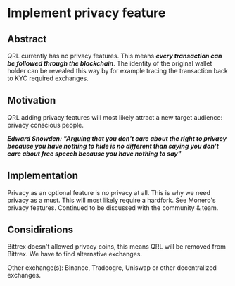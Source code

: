 # Implement privacy feature

## Abstract
QRL currently has no privacy features. This means ***every transaction can be followed through the blockchain***. The identity of the original wallet holder can be revealed this way by for example tracing the transaction back to KYC required exchanges.

## Motivation
QRL adding privacy features will most likely attract a new target audience: privacy conscious people.

***Edward Snowden: "Arguing that you don't care about the right to privacy because you have nothing to hide is no different than saying you don't care about free speech because you have nothing to say"***

## Implementation
Privacy as an optional feature is no privacy at all. This is why we need privacy as a must. This will most likely require a hardfork. See Monero's privacy features. Continued to be discussed with the community & team.

## Considirations
Bittrex doesn't allowed privacy coins, this means QRL will be removed from Bittrex. We have to find alternative exchanges.

Other exchange(s):
Binance, Tradeogre, Uniswap or other decentralized exchanges.
